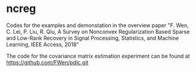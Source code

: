 # ncreg


Codes for the examples and demonstation in the overview paper 
"F. Wen, C. Lei, P. Liu, R. Qiu, A Survey on Nonconvex Regularization Based Sparse and Low-Rank Recovery in Signal Processing, Statistics, and Machine Learning, IEEE Access, 2018"

The code for the covariance matrix estimation experiment can be found at https://github.com/FWen/pdlc.git
